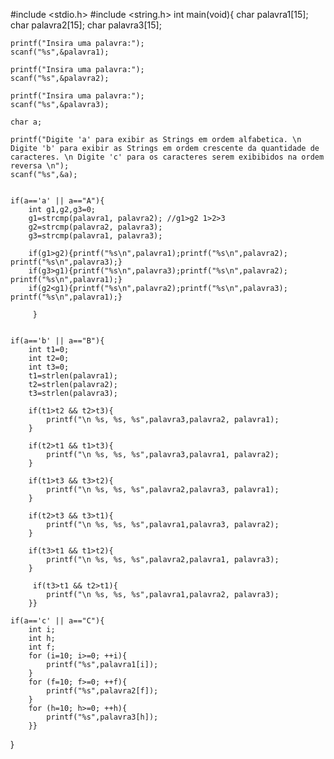 #include <stdio.h>
#include <string.h>
int main(void){
    char palavra1[15];
    char palavra2[15];
    char palavra3[15];

    printf("Insira uma palavra:");
    scanf("%s",&palavra1);

    printf("Insira uma palavra:");
    scanf("%s",&palavra2);

    printf("Insira uma palavra:");
    scanf("%s",&palavra3);

    char a;

    printf("Digite 'a' para exibir as Strings em ordem alfabetica. \n Digite 'b' para exibir as Strings em ordem crescente da quantidade de caracteres. \n Digite 'c' para os caracteres serem exibibidos na ordem reversa \n");
    scanf("%s",&a);


    if(a=='a' || a=="A"){ 
        int g1,g2,g3=0;
        g1=strcmp(palavra1, palavra2); //g1>g2 1>2>3
        g2=strcmp(palavra2, palavra3);
        g3=strcmp(palavra1, palavra3);

        if(g1>g2){printf("%s\n",palavra1);printf("%s\n",palavra2); printf("%s\n",palavra3);}
        if(g3>g1){printf("%s\n",palavra3);printf("%s\n",palavra2); printf("%s\n",palavra1);}
        if(g2<g1){printf("%s\n",palavra2);printf("%s\n",palavra3); printf("%s\n",palavra1);}

         }


    if(a=='b' || a=="B"){
        int t1=0;
        int t2=0;
        int t3=0;
        t1=strlen(palavra1);
        t2=strlen(palavra2);
        t3=strlen(palavra3);

        if(t1>t2 && t2>t3){
            printf("\n %s, %s, %s",palavra3,palavra2, palavra1);
        }

        if(t2>t1 && t1>t3){
            printf("\n %s, %s, %s",palavra3,palavra1, palavra2);
        }

        if(t1>t3 && t3>t2){
            printf("\n %s, %s, %s",palavra2,palavra3, palavra1);
        }

        if(t2>t3 && t3>t1){
            printf("\n %s, %s, %s",palavra1,palavra3, palavra2);
        }

        if(t3>t1 && t1>t2){
            printf("\n %s, %s, %s",palavra2,palavra1, palavra3);
        }

         if(t3>t1 && t2>t1){
            printf("\n %s, %s, %s",palavra1,palavra2, palavra3);
        }}

    if(a=='c' || a=="C"){
        int i;
        int h;
        int f;
        for (i=10; i>=0; ++i){
            printf("%s",palavra1[i]);
        }
        for (f=10; f>=0; ++f){
            printf("%s",palavra2[f]);
        }
        for (h=10; h>=0; ++h){
            printf("%s",palavra3[h]);
        }}

}


